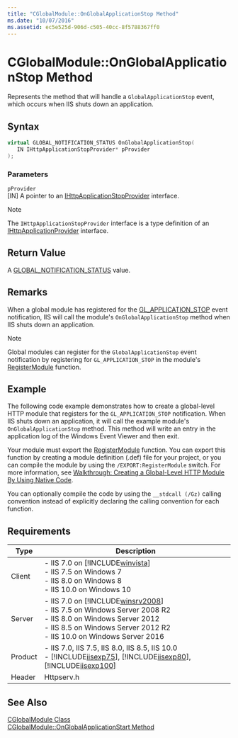 ```yaml
---
title: "CGlobalModule::OnGlobalApplicationStop Method"
ms.date: "10/07/2016"
ms.assetid: ec5e525d-906d-c505-40cc-8f5788367ff0
---
```

# CGlobalModule::OnGlobalApplicationStop Method
Represents the method that will handle a `GlobalApplicationStop` event, which occurs when IIS shuts down an application.  
  
## Syntax  
  
```cpp  
virtual GLOBAL_NOTIFICATION_STATUS OnGlobalApplicationStop(  
   IN IHttpApplicationStopProvider* pProvider  
);  
```  
  
### Parameters  
 `pProvider`  
 [IN] A pointer to an [IHttpApplicationStopProvider](../../web-development-reference\native-code-api-reference/ihttpapplicationprovider-interface.md) interface.  
  
> [!NOTE]
>  The `IHttpApplicationStopProvider` interface is a type definition of an [IHttpApplicationProvider](../../web-development-reference\native-code-api-reference/ihttpapplicationprovider-interface.md) interface.  
  
## Return Value  
 A [GLOBAL_NOTIFICATION_STATUS](../../web-development-reference\native-code-api-reference/global-notification-status-enumeration.md) value.  
  
## Remarks  
 When a global module has registered for the [GL_APPLICATION_STOP](../../web-development-reference\native-code-api-reference/request-processing-constants.md) event notification, IIS will call the module's `OnGlobalApplicationStop` method when IIS shuts down an application.  
  
> [!NOTE]
> Global modules can register for the `GlobalApplicationStop` event notification by registering for `GL_APPLICATION_STOP` in the module's [RegisterModule](../../web-development-reference\native-code-api-reference/pfn-registermodule-function.md) function.  
  
## Example  
 The following code example demonstrates how to create a global-level HTTP module that registers for the `GL_APPLICATION_STOP` notification. When IIS shuts down an application, it will call the example module's `OnGlobalApplicationStop` method. This method will write an entry in the application log of the Windows Event Viewer and then exit.  
  
<!-- TODO: review snippet reference  [!CODE [CGlobalModuleGlobalApplicationStop#1](CGlobalModuleGlobalApplicationStop#1)]  -->  
  
 Your module must export the [RegisterModule](../../web-development-reference\native-code-api-reference/pfn-registermodule-function.md) function. You can export this function by creating a module definition (.def) file for your project, or you can compile the module by using the `/EXPORT:RegisterModule` switch. For more information, see [Walkthrough: Creating a Global-Level HTTP Module By Using Native Code](../../web-development-reference\native-code-development-overview\walkthrough-creating-a-global-level-http-module-by-using-native-code.md).  
  
 You can optionally compile the code by using the `__stdcall (/Gz)` calling convention instead of explicitly declaring the calling convention for each function.  
  
## Requirements  
  
|Type|Description|  
|----------|-----------------|  
|Client|-   IIS 7.0 on [!INCLUDE[winvista](../../wmi-provider/includes/winvista-md.md)]<br />-   IIS 7.5 on Windows 7<br />-   IIS 8.0 on Windows 8<br />-   IIS 10.0 on Windows 10|  
|Server|-   IIS 7.0 on [!INCLUDE[winsrv2008](../../wmi-provider/includes/winsrv2008-md.md)]<br />-   IIS 7.5 on Windows Server 2008 R2<br />-   IIS 8.0 on Windows Server 2012<br />-   IIS 8.5 on Windows Server 2012 R2<br />-   IIS 10.0 on Windows Server 2016|  
|Product|-   IIS 7.0, IIS 7.5, IIS 8.0, IIS 8.5, IIS 10.0<br />-   [!INCLUDE[iisexp75](../../web-development-reference/native-code-api-reference/includes/iisexp75-md.md)], [!INCLUDE[iisexp80](../../web-development-reference/native-code-api-reference/includes/iisexp80-md.md)], [!INCLUDE[iisexp100](../../web-development-reference/native-code-api-reference/includes/iisexp100-md.md)]|  
|Header|Httpserv.h|  
  
## See Also  
 [CGlobalModule Class](../../web-development-reference\native-code-api-reference/cglobalmodule-class.md)   
 [CGlobalModule::OnGlobalApplicationStart Method](../../web-development-reference\native-code-api-reference/cglobalmodule-onglobalapplicationstart-method.md)